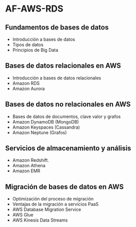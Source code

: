 # AF-AWS-RDS

## Fundamentos de bases de datos

- Introducción a bases de datos
- Tipos de datos
- Principios de Big Data

## Bases de datos relacionales en AWS

- Introducción a bases de datos relacionales
- Amazon RDS
- Amazon Aurora

## Bases de datos no relacionales en AWS

- Bases de datos de documentos, clave valor y grafos
- Amazon DynamoDB (MongoDB)
- Amazon Keyspaces (Cassandra)
- Amazon Neptune (Grafos)

## Servicios de almacenamiento y análisis

- Amazon Redshift. 
- Amazon Athena
- Amazon EMR

## Migración de bases de datos en AWS

- Optimización del proceso de migración
- Ventajas de la migración a servicios PaaS
- AWS Database Migration Service
- AWS Glue
- AWS Kinesis Data Streams
